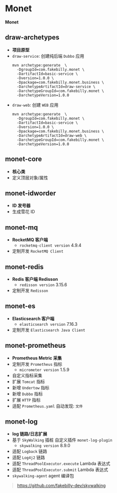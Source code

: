 # Monet
**Monet**

## draw-archetypes
- **项目原型**
- ```draw-service```: 创建纯后端 ```Dubbo``` 应用
  ```
  mvn archetype:generate  \
    -DgroupId=com.fakebilly.monet \
    -DartifactId=basic-service \
    -Dversion=1.0.0 \
    -Dpackage=com.fakebilly.monet.business \
    -DarchetypeArtifactId=draw-service \
    -DarchetypeGroupId=com.fakebilly.monet \
    -DarchetypeVersion=1.0.0
  ```
- ```draw-web```: 创建 ```WEB``` 应用
  ```
  mvn archetype:generate  \
    -DgroupId=com.fakebilly.monet \
    -DartifactId=basic-service \
    -Dversion=1.0.0 \
    -Dpackage=com.fakebilly.monet.business \
    -DarchetypeArtifactId=draw-web \
    -DarchetypeGroupId=com.fakebilly.monet \
    -DarchetypeVersion=1.0.0
  ```

## monet-core
- **核心类**
- 定义顶层对象/属性

## monet-idworder
- **ID 发号器**
- 生成雪花 ID

## monet-mq
- **RocketMQ 客户端**
    - ```rocketmq-client version``` 4.9.4
- 定制开发 ```RocketMQ Client```

## monet-redis
- **Redis 客户端 Redisson**
  - ```redisson version``` 3.15.6
- 定制开发 ```Redisson```

## monet-es
- **Elasticsearch 客户端**
  - ```elasticsearch version``` 7.16.3
- 定制开发 ```Elasticsearch Java Client```

## monet-prometheus
- **Prometheus Metric 采集**
- 定制开发 ```Prometheus``` 指标
  - ```micrometer version``` 1.5.9
- 自定义指标采集
- 扩展 ```Tomcat``` 指标
- 新增 ```Undertow``` 指标
- 新增 ```Dubbo``` 指标
- 扩展 ```HTTP``` 指标
- 适配 ```Prometheus.yaml``` 自动发现: ```文件```

## monet-log
- **log 链路/日志扩展**
- 基于 ```SkyWalking``` 插桩 自定义插件 ```monet-log-plugin```
  - ```skywalking version``` 8.9.0
- 适配 ```Logback``` 链路
- 适配 ```Log4j2``` 链路
- 适配 ```ThreadPoolExecutor.execute``` Lambda 表达式
- 适配 ```ThreadPoolExecutor.submit``` Lambda 表达式
- ```skywalking-agent``` agent 编译包
> https://github.com/fakebilly-dev/skywalking
